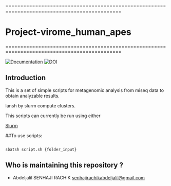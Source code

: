 =============================================================================================
# Project-virome_human_apes
=============================================================================================

 [![Documentation](https://img.shields.io/badge/Documentation-github-brightgreen.svg?style=for-the-badge)](https://github.com/abdeljalil-senhaji/Project-virome_human_apes)
 [![DOI](https://zenodo.org/badge/572480371.svg)](https://zenodo.org/badge/latestdoi/572480371)
 

 

## Introduction

 

This is a set of simple scripts for metagenomic analysis from miseq data to obtain analyzable results.

lansh by slurm compute clusters.

 

This scripts can currently be run using either

[Slurm](https://slurm.schedmd.com/)

 

##To use scripts:

 

```

sbatsh script.sh {folder_input}

```


## Who is maintaining this repository ?

- Abdeljalil SENHAJI RACHIK [senhajirachikabdeljalil@gmail.com](senhajirachikabdeljalil@gmail.com)
